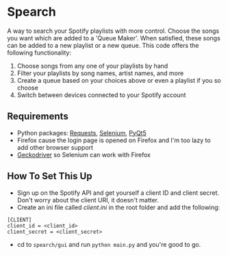 # Spearch
A way to search your Spotify playlists with more control. Choose the songs you want which are added to a 'Queue Maker'. When satisfied, these songs can be added to a new playlist or a new queue. This code offers the following functionality:
1) Choose songs from any one of your playlists by hand
2) Filter your playlists by song names, artist names, and more
3) Create a queue based on your choices above or even a playlist if you so choose
4) Switch between devices connected to your Spotify account

## Requirements
- Python packages: [Requests](https://pypi.org/project/requests/), [Selenium](https://pypi.python.org/pypi/selenium), [PyQt5](https://pypi.python.org/pypi/PyQt5)
- Firefox cause the login page is opened on Firefox and I'm too lazy to add other browser support
- [Geckodriver](https://github.com/mozilla/geckodriver/releases) so Selenium can work with Firefox

## How To Set This Up
- Sign up on the Spotify API and get yourself a client ID and client secret. Don't worry about the client URI, it doesn't matter.
- Create an ini file called *client.ini* in the root folder and add the following:
```
[CLIENT]
client_id = <client_id>
client_secret = <client_secret>
```
- cd to `spearch/gui` and run `python main.py` and you're good to go.
